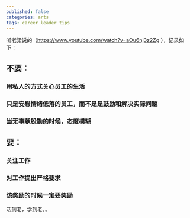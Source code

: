 ```yaml
---
published: false
categories: arts
tags: career leader tips
---
```

听老梁说的（https://www.youtube.com/watch?v=aOu6nj3z2Zg ），记录如下：

## 不要：
### 用私人的方式关心员工的生活
### 只是安慰情绪低落的员工，而不是是鼓励和解决实际问题
### 当无事献殷勤的时候，态度模糊

## 要：
### 关注工作
### 对工作提出严格要求
### 该奖励的时候一定要奖励


活到老，学到老。。
